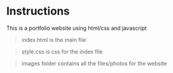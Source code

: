 # Instructions

This is a portfolio website using html/css and javascript

> index.html is the main file

> style.css is css for the index file

> images folder contains all the files/photos for the website